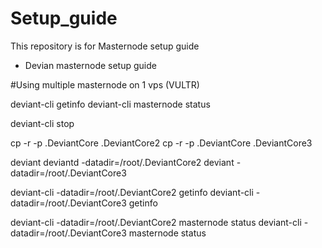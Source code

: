Setup_guide
=============
This repository is for Masternode setup guide

* Devian masternode setup guide

#Using multiple masternode on 1 vps (VULTR)


deviant-cli getinfo
deviant-cli masternode status

deviant-cli stop

cp -r -p .DeviantCore .DeviantCore2
cp -r -p .DeviantCore .DeviantCore3

deviant 
deviantd -datadir=/root/.DeviantCore2 
deviant -datadir=/root/.DeviantCore3 

deviant-cli -datadir=/root/.DeviantCore2 getinfo
deviant-cli -datadir=/root/.DeviantCore3 getinfo

deviant-cli -datadir=/root/.DeviantCore2 masternode status
deviant-cli -datadir=/root/.DeviantCore3 masternode status
